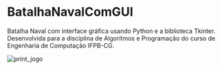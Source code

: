 # BatalhaNavalComGUI
Batalha Naval com interface gráfica usando Python e a biblioteca Tkinter. Desenvolvida para a disciplina de Algoritmos e Programação do curso de Engenharia de Computação IFPB-CG.

![print_jogo](https://user-images.githubusercontent.com/36890656/112563017-546ea100-8db7-11eb-8061-78c4e4f09b08.png)
